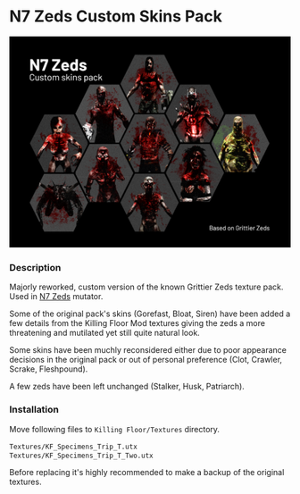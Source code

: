 # N7 Zeds Custom Skins Pack

![N7 Zeds Custom Skins Pack](./img/Preview.png)

### Description
Majorly reworked, custom version of the known Grittier Zeds texture pack. Used in [N7 Zeds](https://steamcommunity.com/sharedfiles/filedetails/?id=2916067680) mutator.

Some of the original pack's skins (Gorefast, Bloat, Siren) have been added a few details from the Killing Floor Mod textures giving the zeds a more threatening and mutilated yet still quite natural look. 

Some skins have been muchly reconsidered either due to poor appearance decisions in the original pack or out of personal preference (Clot, Crawler, Scrake, Fleshpound).

A few zeds have been left unchanged (Stalker, Husk, Patriarch).

### Installation

Move following files to `Killing Floor/Textures` directory.

```
Textures/KF_Specimens_Trip_T.utx
Textures/KF_Specimens_Trip_T_Two.utx
```

Before replacing it's highly recommended to make a backup of the original textures.

